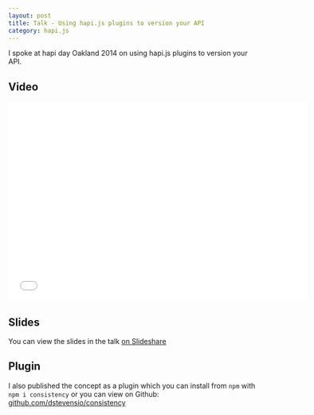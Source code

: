```yaml
---
layout: post
title: Talk - Using hapi.js plugins to version your API
category: hapi.js
---
```


I spoke at hapi day Oakland 2014 on using hapi.js plugins to version your API.

## Video

<iframe width="600" height="400" src="//www.youtube.com/embed/Mth0XRQ93rM" frameborder="0" allowfullscreen></iframe>

## Slides

You can view the slides in the talk [on Slideshare](https://www.slideshare.net/shakefon/hapidays-2014)

## Plugin

I also published the concept as a plugin which you can install from `npm` with `npm i consistency` or you can view on Github: [github.com/dstevensio/consistency](https://github.com/dstevensio/consistency)
